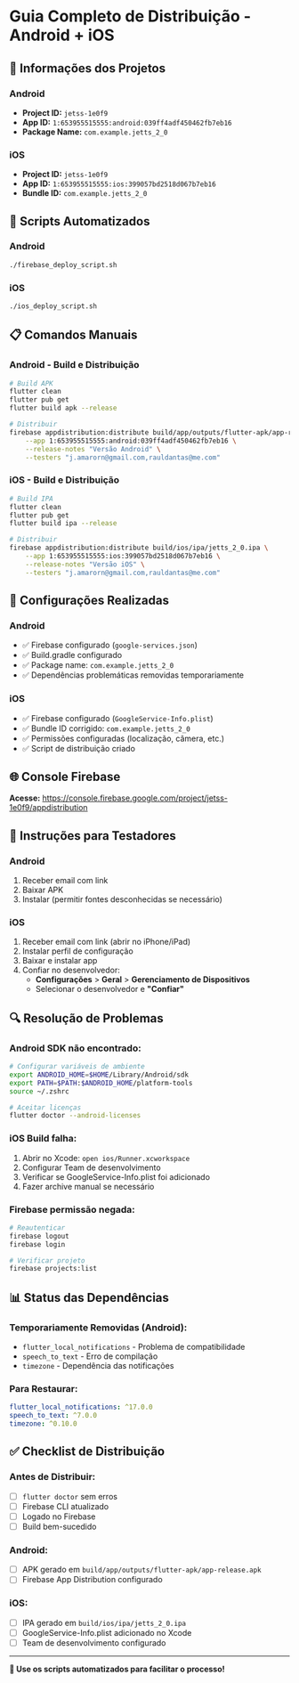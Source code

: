 # Guia Completo de Distribuição - Android + iOS

## 📱 Informações dos Projetos

### Android
- **Project ID:** `jetss-1e0f9`
- **App ID:** `1:653955515555:android:039ff4adf450462fb7eb16`
- **Package Name:** `com.example.jetts_2_0`

### iOS
- **Project ID:** `jetss-1e0f9`
- **App ID:** `1:653955515555:ios:399057bd2518d067b7eb16`
- **Bundle ID:** `com.example.jetts_2_0`

## 🚀 Scripts Automatizados

### Android
```bash
./firebase_deploy_script.sh
```

### iOS
```bash
./ios_deploy_script.sh
```

## 📋 Comandos Manuais

### Android - Build e Distribuição
```bash
# Build APK
flutter clean
flutter pub get
flutter build apk --release

# Distribuir
firebase appdistribution:distribute build/app/outputs/flutter-apk/app-release.apk \
    --app 1:653955515555:android:039ff4adf450462fb7eb16 \
    --release-notes "Versão Android" \
    --testers "j.amarorn@gmail.com,rauldantas@me.com"
```

### iOS - Build e Distribuição
```bash
# Build IPA
flutter clean
flutter pub get
flutter build ipa --release

# Distribuir
firebase appdistribution:distribute build/ios/ipa/jetts_2_0.ipa \
    --app 1:653955515555:ios:399057bd2518d067b7eb16 \
    --release-notes "Versão iOS" \
    --testers "j.amarorn@gmail.com,rauldantas@me.com"
```

## 🔧 Configurações Realizadas

### Android
- ✅ Firebase configurado (`google-services.json`)
- ✅ Build.gradle configurado
- ✅ Package name: `com.example.jetts_2_0`
- ✅ Dependências problemáticas removidas temporariamente

### iOS
- ✅ Firebase configurado (`GoogleService-Info.plist`)
- ✅ Bundle ID corrigido: `com.example.jetts_2_0`
- ✅ Permissões configuradas (localização, câmera, etc.)
- ✅ Script de distribuição criado

## 🌐 Console Firebase
**Acesse:** https://console.firebase.google.com/project/jetss-1e0f9/appdistribution

## 📱 Instruções para Testadores

### Android
1. Receber email com link
2. Baixar APK
3. Instalar (permitir fontes desconhecidas se necessário)

### iOS
1. Receber email com link (abrir no iPhone/iPad)
2. Instalar perfil de configuração
3. Baixar e instalar app
4. Confiar no desenvolvedor:
   - **Configurações** > **Geral** > **Gerenciamento de Dispositivos**
   - Selecionar o desenvolvedor e **"Confiar"**

## 🔍 Resolução de Problemas

### Android SDK não encontrado:
```bash
# Configurar variáveis de ambiente
export ANDROID_HOME=$HOME/Library/Android/sdk
export PATH=$PATH:$ANDROID_HOME/platform-tools
source ~/.zshrc

# Aceitar licenças
flutter doctor --android-licenses
```

### iOS Build falha:
1. Abrir no Xcode: `open ios/Runner.xcworkspace`
2. Configurar Team de desenvolvimento
3. Verificar se GoogleService-Info.plist foi adicionado
4. Fazer archive manual se necessário

### Firebase permissão negada:
```bash
# Reautenticar
firebase logout
firebase login

# Verificar projeto
firebase projects:list
```

## 📊 Status das Dependências

### Temporariamente Removidas (Android):
- `flutter_local_notifications` - Problema de compatibilidade
- `speech_to_text` - Erro de compilação
- `timezone` - Dependência das notificações

### Para Restaurar:
```yaml
flutter_local_notifications: ^17.0.0
speech_to_text: ^7.0.0
timezone: ^0.10.0
```

## ✅ Checklist de Distribuição

### Antes de Distribuir:
- [ ] `flutter doctor` sem erros
- [ ] Firebase CLI atualizado
- [ ] Logado no Firebase
- [ ] Build bem-sucedido

### Android:
- [ ] APK gerado em `build/app/outputs/flutter-apk/app-release.apk`
- [ ] Firebase App Distribution configurado

### iOS:
- [ ] IPA gerado em `build/ios/ipa/jetts_2_0.ipa`
- [ ] GoogleService-Info.plist adicionado no Xcode
- [ ] Team de desenvolvimento configurado

---

**🎯 Use os scripts automatizados para facilitar o processo!**
